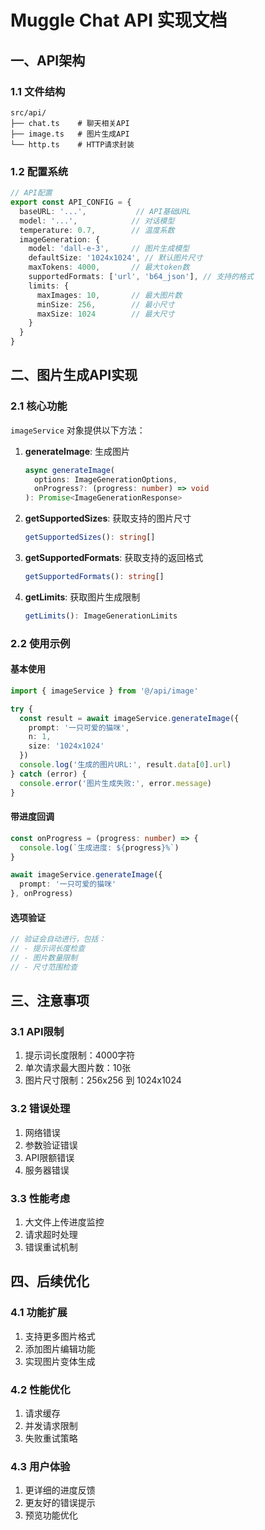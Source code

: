 # Muggle Chat API 实现文档

## 一、API架构

### 1.1 文件结构
```
src/api/
├── chat.ts    # 聊天相关API
├── image.ts   # 图片生成API
└── http.ts    # HTTP请求封装
```

### 1.2 配置系统
```typescript
// API配置
export const API_CONFIG = {
  baseURL: '...',           // API基础URL
  model: '...',            // 对话模型
  temperature: 0.7,        // 温度系数
  imageGeneration: {
    model: 'dall-e-3',     // 图片生成模型
    defaultSize: '1024x1024', // 默认图片尺寸
    maxTokens: 4000,       // 最大token数
    supportedFormats: ['url', 'b64_json'], // 支持的格式
    limits: {
      maxImages: 10,       // 最大图片数
      minSize: 256,        // 最小尺寸
      maxSize: 1024        // 最大尺寸
    }
  }
}
```

## 二、图片生成API实现

### 2.1 核心功能
`imageService` 对象提供以下方法：

1. **generateImage**: 生成图片
   ```typescript
   async generateImage(
     options: ImageGenerationOptions,
     onProgress?: (progress: number) => void
   ): Promise<ImageGenerationResponse>
   ```

2. **getSupportedSizes**: 获取支持的图片尺寸
   ```typescript
   getSupportedSizes(): string[]
   ```

3. **getSupportedFormats**: 获取支持的返回格式
   ```typescript
   getSupportedFormats(): string[]
   ```

4. **getLimits**: 获取图片生成限制
   ```typescript
   getLimits(): ImageGenerationLimits
   ```

### 2.2 使用示例

#### 基本使用
```typescript
import { imageService } from '@/api/image'

try {
  const result = await imageService.generateImage({
    prompt: '一只可爱的猫咪',
    n: 1,
    size: '1024x1024'
  })
  console.log('生成的图片URL:', result.data[0].url)
} catch (error) {
  console.error('图片生成失败:', error.message)
}
```

#### 带进度回调
```typescript
const onProgress = (progress: number) => {
  console.log(`生成进度: ${progress}%`)
}

await imageService.generateImage({
  prompt: '一只可爱的猫咪'
}, onProgress)
```

#### 选项验证
```typescript
// 验证会自动进行，包括：
// - 提示词长度检查
// - 图片数量限制
// - 尺寸范围检查
```

## 三、注意事项

### 3.1 API限制
1. 提示词长度限制：4000字符
2. 单次请求最大图片数：10张
3. 图片尺寸限制：256x256 到 1024x1024

### 3.2 错误处理
1. 网络错误
2. 参数验证错误
3. API限额错误
4. 服务器错误

### 3.3 性能考虑
1. 大文件上传进度监控
2. 请求超时处理
3. 错误重试机制

## 四、后续优化

### 4.1 功能扩展
1. 支持更多图片格式
2. 添加图片编辑功能
3. 实现图片变体生成

### 4.2 性能优化
1. 请求缓存
2. 并发请求限制
3. 失败重试策略

### 4.3 用户体验
1. 更详细的进度反馈
2. 更友好的错误提示
3. 预览功能优化 
